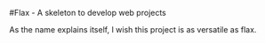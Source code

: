 #Flax - A skeleton to develop web projects

As the name explains itself, I wish this project is as versatile as flax.
